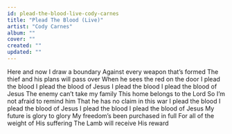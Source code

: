 ```yaml
---
id: plead-the-blood-live-cody-carnes
title: "Plead The Blood (Live)"
artist: "Cody Carnes"
album: ""
cover: ""
created: ""
updated: ""
---
```


Here and now I draw a boundary
Against every weapon that’s formed
The thief and his plans will pass over
When he sees the red on the door
I plead the blood
I plead the blood of Jesus
I plead the blood
I plead the blood of Jesus
The enemy can’t take my family
This home belongs to the Lord
So I’m not afraid to remind him
That he has no claim in this war
I plead the blood
I plead the blood of Jesus
I plead the blood
I plead the blood of Jеsus
My future is glory to glory
My freedom’s been purchased in full
For all of the wеight of His suffering
The Lamb will receive His reward